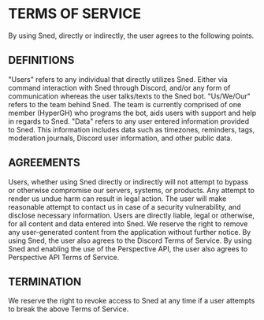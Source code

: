 # TERMS OF SERVICE
By using Sned, directly or indirectly, the user agrees to the following points.

## DEFINITIONS
"Users" refers to any individual that directly utilizes Sned. Either via command interaction with Sned through Discord, and/or any form of communication whereas the user talks/texts to the Sned bot.
"Us/We/Our" refers to the team behind Sned. The team is currently comprised of one member (HyperGH) who programs the bot, aids users with support and help in regards to Sned.
"Data" refers to any user entered information provided to Sned. This information includes data such as timezones, reminders, tags, moderation journals, Discord user information, and other public data.
## AGREEMENTS
Users, whether using Sned directly or indirectly will not attempt to bypass or otherwise compromise our servers, systems, or products. Any attempt to render us undue harm can result in legal action.
The user will make reasonable attempt to contact us in case of a security vulnerability, and disclose necessary information.
Users are directly liable, legal or otherwise, for all content and data entered into Sned. We reserve the right to remove any user-generated content from the application without further notice.
By using Sned, the user also agrees to the Discord Terms of Service.
By using Sned and enabling the use of the Perspective API, the user also agrees to Perspective API Terms of Service.
## TERMINATION
We reserve the right to revoke access to Sned at any time if a user attempts to break the above Terms of Service.
